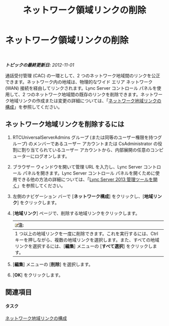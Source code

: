 ﻿---
title: ネットワーク領域リンクの削除
TOCTitle: ネットワーク領域リンクの削除
ms:assetid: 839273cd-d23f-4b38-84e6-d2dc972f49cd
ms:mtpsurl: https://technet.microsoft.com/ja-jp/library/JJ688114(v=OCS.15)
ms:contentKeyID: 49887028
ms.date: 05/19/2016
mtps_version: v=OCS.15
ms.translationtype: HT
---

# ネットワーク領域リンクの削除

 

_**トピックの最終更新日:** 2012-11-01_

通話受付管理 (CAC) の一環として、2 つのネットワーク地域間のリンクを公正できます。ネットワーク内の地域は、物理的なワイド エリア ネットワーク (WAN) 接続を経由してリンクされます。Lync Server コントロール パネルを使用して、2 つのネットワーク地域間の既存のリンクを削除できます。ネットワーク地域リンクの作成または変更の詳細については、「[ネットワーク地域リンクの構成](lync-server-2013-configuring-network-region-links.md)」を参照してください。

## ネットワーク地域リンクを削除するには

1.  RTCUniversalServerAdmins グループ (または同等のユーザー権限を持つグループ) のメンバーであるユーザー アカウントまたは CsAdministrator の役割に割り当てられているユーザー アカウントから、内部展開の任意のコンピューターにログオンします。

2.  ブラウザー ウィンドウを開いて管理 URL を入力し、Lync Server コントロール パネルを開きます。Lync Server コントロール パネルを開くために使用できる他の方法の詳細については、「[Lync Server 2013 管理ツールを開く](lync-server-2013-open-lync-server-administrative-tools.md)」を参照してください。

3.  左側のナビゲーション バーで \[**ネットワーク構成**\] をクリックし、\[**地域リンク**\] をクリックします。

4.  \[**地域リンク**\] ページで、削除する地域リンクをクリックします。
    
    <table>
    <thead>
    <tr class="header">
    <th><img src="images/Gg412781.note(OCS.15).gif" title="note" alt="note" />注:</th>
    </tr>
    </thead>
    <tbody>
    <tr class="odd">
    <td>1 つ以上の地域リンクを一度に削除できます。これを実行するには、Ctrl キーを押しながら、複数の地域リンクを選択します。また、すべての地域リンクを選択するには、[<strong>編集</strong>] メニューの [<strong>すべて選択</strong>] をクリックします。</td>
    </tr>
    </tbody>
    </table>


5.  \[**編集**\] メニューの \[**削除**\] を選択します。

6.  \[**OK**\] をクリックします。

## 関連項目

#### タスク

[ネットワーク地域リンクの構成](lync-server-2013-configuring-network-region-links.md)

